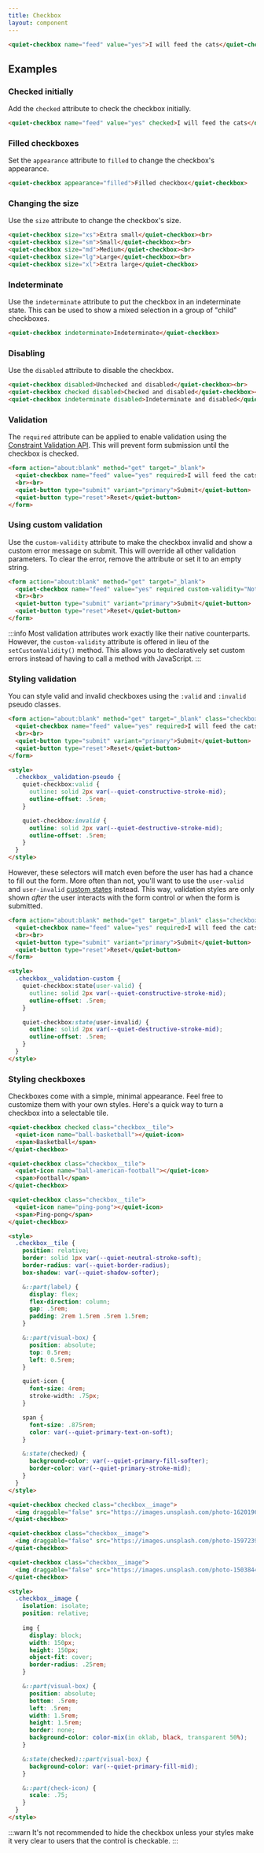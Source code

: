 ```yaml
---
title: Checkbox
layout: component
---
```


```html {.example}
<quiet-checkbox name="feed" value="yes">I will feed the cats</quiet-checkbox>
```

## Examples

### Checked initially

Add the `checked` attribute to check the checkbox initially.

```html {.example}
<quiet-checkbox name="feed" value="yes" checked>I will feed the cats</quiet-checkbox>
```

### Filled checkboxes

Set the `appearance` attribute to `filled` to change the checkbox's appearance.

```html {.example}
<quiet-checkbox appearance="filled">Filled checkbox</quiet-checkbox>
```

### Changing the size

Use the `size` attribute to change the checkbox's size.

```html {.example}
<quiet-checkbox size="xs">Extra small</quiet-checkbox><br>
<quiet-checkbox size="sm">Small</quiet-checkbox><br>
<quiet-checkbox size="md">Medium</quiet-checkbox><br>
<quiet-checkbox size="lg">Large</quiet-checkbox><br>
<quiet-checkbox size="xl">Extra large</quiet-checkbox>
```

### Indeterminate

Use the `indeterminate` attribute to put the checkbox in an indeterminate state. This can be used to show a mixed selection in a group of "child" checkboxes.

```html {.example}
<quiet-checkbox indeterminate>Indeterminate</quiet-checkbox>
```

### Disabling

Use the `disabled` attribute to disable the checkbox.

```html {.example}
<quiet-checkbox disabled>Unchecked and disabled</quiet-checkbox><br>
<quiet-checkbox checked disabled>Checked and disabled</quiet-checkbox><br>
<quiet-checkbox indeterminate disabled>Indeterminate and disabled</quiet-checkbox>
```

### Validation

The `required` attribute can be applied to enable validation using the [Constraint Validation API](https://developer.mozilla.org/en-US/docs/Web/HTML/Constraint_validation). This will prevent form submission until the checkbox is checked.

```html {.example}
<form action="about:blank" method="get" target="_blank">
  <quiet-checkbox name="feed" value="yes" required>I will feed the cats</quiet-checkbox>
  <br><br>
  <quiet-button type="submit" variant="primary">Submit</quiet-button>
  <quiet-button type="reset">Reset</quiet-button>
</form>
```

### Using custom validation

Use the `custom-validity` attribute to make the checkbox invalid and show a custom error message on submit. This will override all other validation parameters. To clear the error, remove the attribute or set it to an empty string.

```html {.example}
<form action="about:blank" method="get" target="_blank">
  <quiet-checkbox name="feed" value="yes" required custom-validity="Not so fast, bubba!">I will feed the cats</quiet-checkbox>
  <br><br>
  <quiet-button type="submit" variant="primary">Submit</quiet-button>
  <quiet-button type="reset">Reset</quiet-button>
</form>
```

:::info
Most validation attributes work exactly like their native counterparts. However, the `custom-validity` attribute is offered in lieu of the `setCustomValidity()` method. This allows you to declaratively set custom errors instead of having to call a method with JavaScript.
:::

### Styling validation

You can style valid and invalid checkboxes using the `:valid` and `:invalid` pseudo classes.

```html {.example}
<form action="about:blank" method="get" target="_blank" class="checkbox__validation-pseudo">
  <quiet-checkbox name="feed" value="yes" required>I will feed the cats</quiet-checkbox>
  <br><br>
  <quiet-button type="submit" variant="primary">Submit</quiet-button>
  <quiet-button type="reset">Reset</quiet-button>
</form>

<style>
  .checkbox__validation-pseudo {
    quiet-checkbox:valid {
      outline: solid 2px var(--quiet-constructive-stroke-mid);
      outline-offset: .5rem;
    }

    quiet-checkbox:invalid {
      outline: solid 2px var(--quiet-destructive-stroke-mid);
      outline-offset: .5rem;
    }
  }
</style>
```

However, these selectors will match even before the user has had a chance to fill out the form. More often than not, you'll want to use the `user-valid` and `user-invalid` [custom states](#custom-states) instead. This way, validation styles are only shown _after_ the user interacts with the form control or when the form is submitted.

```html {.example}
<form action="about:blank" method="get" target="_blank" class="checkbox__validation-custom">
  <quiet-checkbox name="feed" value="yes" required>I will feed the cats</quiet-checkbox>
  <br><br>
  <quiet-button type="submit" variant="primary">Submit</quiet-button>
  <quiet-button type="reset">Reset</quiet-button>
</form>

<style>
  .checkbox__validation-custom {
    quiet-checkbox:state(user-valid) {
      outline: solid 2px var(--quiet-constructive-stroke-mid);
      outline-offset: .5rem;
    }

    quiet-checkbox:state(user-invalid) {
      outline: solid 2px var(--quiet-destructive-stroke-mid);
      outline-offset: .5rem;
    }
  }
</style>
```

### Styling checkboxes

Checkboxes come with a simple, minimal appearance. Feel free to customize them with your own styles. Here's a quick way to turn a checkbox into a selectable tile.

```html {.example .flex-row}
<quiet-checkbox checked class="checkbox__tile">
  <quiet-icon name="ball-basketball"></quiet-icon>
  <span>Basketball</span>
</quiet-checkbox>

<quiet-checkbox class="checkbox__tile">
  <quiet-icon name="ball-american-football"></quiet-icon>
  <span>Football</span>
</quiet-checkbox>

<quiet-checkbox class="checkbox__tile">
  <quiet-icon name="ping-pong"></quiet-icon>
  <span>Ping-pong</span>
</quiet-checkbox>

<style>
  .checkbox__tile {
    position: relative;
    border: solid 1px var(--quiet-neutral-stroke-soft);
    border-radius: var(--quiet-border-radius);
    box-shadow: var(--quiet-shadow-softer);

    &::part(label) {
      display: flex;
      flex-direction: column;
      gap: .5rem;
      padding: 2rem 1.5rem .5rem 1.5rem;
    }

    &::part(visual-box) {
      position: absolute;
      top: 0.5rem;
      left: 0.5rem;
    }

    quiet-icon {
      font-size: 4rem;
      stroke-width: .75px;
    }

    span {
      font-size: .875rem;
      color: var(--quiet-primary-text-on-soft);
    }

    &:state(checked) {
      background-color: var(--quiet-primary-fill-softer);
      border-color: var(--quiet-primary-stroke-mid);
    }
  }
</style>
```

```html {.example .flex-row}
<quiet-checkbox checked class="checkbox__image">
  <img draggable="false" src="https://images.unsplash.com/photo-1620196244888-d31ff5bbf163?q=80&w=400&auto=format&fit=crop&ixlib=rb-4.0.3&ixid=M3wxMjA3fDB8MHxwaG90by1wYWdlfHx8fGVufDB8fHx8fA%3D%3D" alt="A gray kitten plays with a blue toy mouse">
</quiet-checkbox>

<quiet-checkbox class="checkbox__image">
  <img draggable="false" src="https://images.unsplash.com/photo-1597239351814-a5f03b4663c0?q=80&w=400&auto=format&fit=crop&ixlib=rb-4.0.3&ixid=M3wxMjA3fDB8MHxwaG90by1wYWdlfHx8fGVufDB8fHx8fA%3D%3D" alt="A gray kitten practices prowling on a brown floor">
</quiet-checkbox>

<quiet-checkbox class="checkbox__image">
  <img draggable="false" src="https://images.unsplash.com/photo-1503844281047-cf42eade5ca5?q=80&w=400&auto=format&fit=crop&ixlib=rb-4.0.3&ixid=M3wxMjA3fDB8MHxwaG90by1wYWdlfHx8fGVufDB8fHx8fA%3D%3D" alt="A gray kitten looks at the camera from behind a tree">
</quiet-checkbox>

<style>
  .checkbox__image {
    isolation: isolate;
    position: relative;
    
    img {
      display: block;
      width: 150px;
      height: 150px;
      object-fit: cover;
      border-radius: .25rem;
    }

    &::part(visual-box) {
      position: absolute;
      bottom: .5rem;
      left: .5rem;
      width: 1.5rem;
      height: 1.5rem;
      border: none;
      background-color: color-mix(in oklab, black, transparent 50%);
    }

    &:state(checked)::part(visual-box) {
      background-color: var(--quiet-primary-fill-mid);
    }

    &::part(check-icon) {
      scale: .75;
    }
  }
</style>
```

:::warn
It's not recommended to hide the checkbox unless your styles make it very clear to users that the control is checkable.
:::